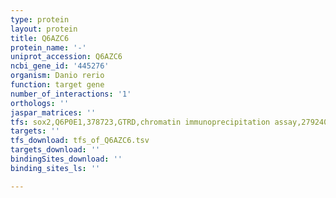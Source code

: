```yaml
---
type: protein
layout: protein
title: Q6AZC6
protein_name: '-'
uniprot_accession: Q6AZC6
ncbi_gene_id: '445276'
organism: Danio rerio
function: target gene
number_of_interactions: '1'
orthologs: ''
jaspar_matrices: ''
tfs: sox2,Q6P0E1,378723,GTRD,chromatin immunoprecipitation assay,27924024%5Buid%5D,No
targets: ''
tfs_download: tfs_of_Q6AZC6.tsv
targets_download: ''
bindingSites_download: ''
binding_sites_ls: ''

---
```

